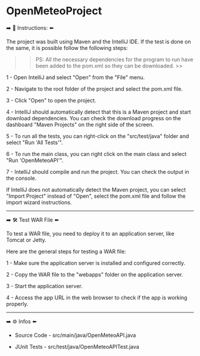 # OpenMeteoProject

:arrow_right:  :page_facing_up: Instructions:  :arrow_left:

The project was built using Maven and the IntelliJ IDE. If the test is done on the same, it is possible
follow the following steps:

>> PS: All the necessary dependencies for the program to run have been added to the pom.xml
so they can be downloaded. >>

1 - Open IntelliJ and select "Open" from the "File" menu.

2 - Navigate to the root folder of the project and select the pom.xml file.

3 - Click "Open" to open the project.

4 - IntelliJ should automatically detect that this is a Maven project and start download dependencies. You can check the download progress on the dashboard "Maven Projects" on the right side of the screen.

5 - To run all the tests, you can right-click on the "src/test/java" folder and select "Run 'All Tests'".

6 - To run the main class, you can right click on the main class and select "Run 'OpenMeteoAPI'".

7 - IntelliJ should compile and run the project. You can check the output in the console.

If IntelliJ does not automatically detect the Maven project, you can select "Import Project" instead of "Open", select the pom.xml file and follow the import wizard instructions.

______________________________________________________________________________________________________________________________________

:arrow_right:  :hammer_and_wrench: Test WAR File  :arrow_left:

To test a WAR file, you need to deploy it to an application server, like Tomcat or Jetty.

Here are the general steps for testing a WAR file:

1 - Make sure the application server is installed and configured correctly.

2 - Copy the WAR file to the "webapps" folder on the application server.

3 - Start the application server.

4 - Access the app URL in the web browser to check if the app is working properly.

______________________________________________________________________________________________________________________________________

:arrow_right:  :gear: Infos  :arrow_left:

* Source Code - src/main/java/OpenMeteoAPI.java

* JUnit Tests - src/test/java/OpenMeteoAPITest.java
